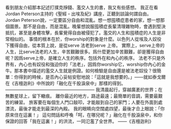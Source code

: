 看到朋友介紹那本記述打撲克掙錢、濫交人生的書，我又有些感想。
我正在看Jordan Peterson主持的《聖經・出埃及紀》講座，正聽到談論何謂自由。Jordan Peterson說，一定要區分自由和混亂。想一想囤積症患者的家，想一想那個圖景。那不是自由，而是混亂。晚輩想說服囤積症長輩清理雜物時，會遇到堅決抵抗，甚至是身體攻擊，長輩覺得自由被侵犯了。濫交的人生和囤積症的人生是非常相似的。
事情的根本在於，你worship的對象是什麼。以色列人從埃及人奴役下獲得自由，從本質上說，是從serve 法老到serve 上帝。 實際上，serve上帝的人生，比serve法老的人生，辛苦艱難很多。爲什麼更加辛苦艱難，卻是獲得自由呢？因爲serve上帝，是確立人生的秩序。包括外在和內心的秩序。
法老不只是外界有，內心也有奴役和強迫你的「法老」，因爲你worship它，worship你內心的金牛。那本書中描述的濫交人生就是例證。如何檢驗是自由還是被法老奴役？很簡單：你得到的時候，是否內心妥帖安慰地說：「這就是我想要的。」——就如泰戈爾在《吉檀迦利》中所說的「融化在千股淚泉中」那樣的得到。
————————————————————
我清晨起行，穿越廣袤的世界；在無數星球上，留下轍痕。
離你最近的地方，路途最遠；最簡單的音調，需要最艱苦的練習。
旅客要在每個生人門口敲叩，才能敲到自己的家門；人要在外面到處漂流，最後才能走到最深的內殿。
我的眼睛向空闊處四望，最後才合上眼說：「你原來住在這裏！」
這句問話和呼喚「呵，在哪兒呢？」融化在千股淚泉中，和你保證的回答「我在這裏！」的洪流，一同氾濫了全世界。
——《吉檀迦利》